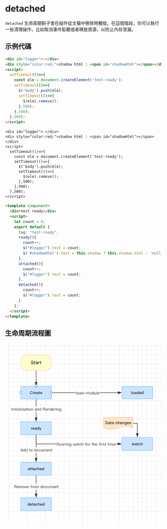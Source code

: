 # detached

`detached` 生命周期鉤子會在組件從文檔中移除時觸發。在這個階段，你可以執行一些清理操作，比如取消事件監聽或者釋放資源，以防止內存泄漏。

## 示例代碼

```html
<div id="logger">-</div>
<div style="color:red;">shadow html : <span id="shadowHtml"></span></div>
<script>
  setTimeout(()=>{
    const ele = document.createElement('test-ready');
    setTimeout(()=>{
      $('body').push(ele);
      setTimeout(()=>{
        $(ele).remove();
      },500);
    },500);
  },500);
</script>
```

<comp-viewer comp-name="test-ready">

```
<div id="logger">-</div>
<div style="color:red;">shadow html : <span id="shadowHtml"></span></div>
<script>
  setTimeout(()=>{
    const ele = document.createElement('test-ready');
    setTimeout(()=>{
      $('body').push(ele);
      setTimeout(()=>{
        $(ele).remove();
      },500);
    },500);
  },500);
</script>
```

```html
<template component>
  <div>test ready</div>
  <script>
    let count = 0;
    export default {
      tag: "test-ready",
      ready(){
        count++;
        $("#logger").text = count;
        $('#shadowHtml').text = this.shadow ? this.shadow.html : 'null';
      },
      attached(){
        count++;
        $("#logger").text = count;
      },
      detached(){
        count++;
        $("#logger").text = count;
      }
    };
  </script>
</template>
```

</comp-viewer>

## 生命周期流程圖

<img src="../../../publics/life-cycle.png" width="512" />
